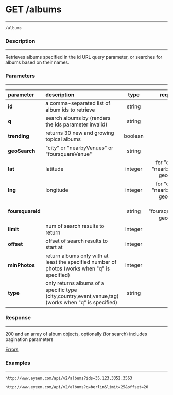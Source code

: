 # GET /albums
***
`/albums`

### Description
***
Retrieves albums specified in the id URL query parameter, or searches for albums based on their names.

### Parameters
***

|parameter| description| type |required? |default|
|:---------|:--------------|:----------:|:------------:|:------------:|
|**id**|a comma-separated list of album ids to retrieve|string|||
|**q**|search albums by (renders the ids parameter invalid)|string|||
|**trending**|returns 30 new and growing topical albums|boolean|||
|**geoSearch**|"city" or "nearbyVenues" or "foursquareVenue"|string|||
|**lat**|latitude|integer| for "city" and "nearbyVenues" geoSearch||
|**lng**|longitude|integer| for "city" and "nearbyVenues" geoSearch||
|**foursquareId**||string|for "foursquareVenue" geoSearch||
|**limit**|num of search results to return|integer||30|
|**offset**|offset of search results to start at|integer||0|
|**minPhotos**|return albums only with at least the specified number of photos (works when "q" is specified)|integer|||
|**type**|only returns albums of a specific type (city,country,event,venue,tag) (works when "q" is specified)|string|||


### Response
***
200 and an array of album objects, optionally (for search) includes pagination parameters

[Errors](../../resources/errors.md)

### Examples
***

`http://www.eyeem.com/api/v2/albums?ids=35,123,3352,3563`

`http://www.eyeem.com/api/v2/albums?q=berlin&limit=25&offset=20`

 